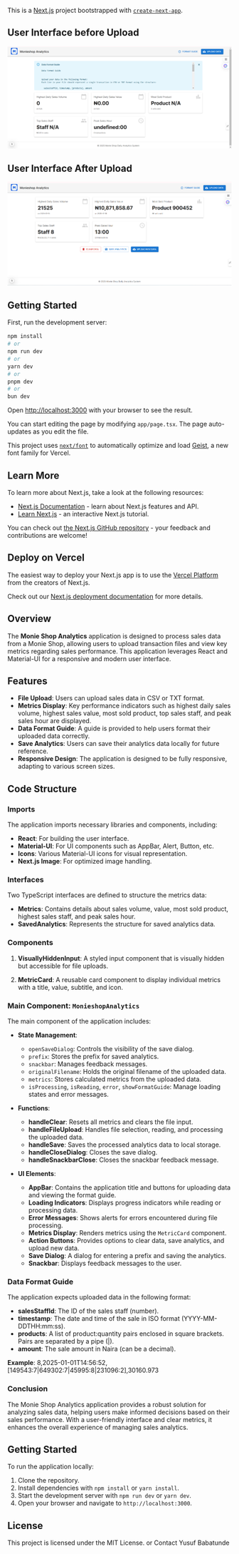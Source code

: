 This is a [Next.js](https://nextjs.org) project bootstrapped with [`create-next-app`](https://nextjs.org/docs/app/api-reference/cli/create-next-app).
## User Interface before Upload
![alt text](image-1.png)
## User Interface After Upload
![alt text](image.png)

## Getting Started

First, run the development server:

```bash
npm install
# or
npm run dev
# or
yarn dev
# or
pnpm dev
# or
bun dev
```

Open [http://localhost:3000](http://localhost:3000) with your browser to see the result.

You can start editing the page by modifying `app/page.tsx`. The page auto-updates as you edit the file.

This project uses [`next/font`](https://nextjs.org/docs/app/building-your-application/optimizing/fonts) to automatically optimize and load [Geist](https://vercel.com/font), a new font family for Vercel.

## Learn More

To learn more about Next.js, take a look at the following resources:

- [Next.js Documentation](https://nextjs.org/docs) - learn about Next.js features and API.
- [Learn Next.js](https://nextjs.org/learn) - an interactive Next.js tutorial.

You can check out [the Next.js GitHub repository](https://github.com/vercel/next.js) - your feedback and contributions are welcome!

## Deploy on Vercel

The easiest way to deploy your Next.js app is to use the [Vercel Platform](https://vercel.com/new?utm_medium=default-template&filter=next.js&utm_source=create-next-app&utm_campaign=create-next-app-readme) from the creators of Next.js.

Check out our [Next.js deployment documentation](https://nextjs.org/docs/app/building-your-application/deploying) for more details.








## Overview

The **Monie Shop Analytics** application is designed to process sales data from a Monie Shop, allowing users to upload transaction files and view key metrics regarding sales performance. This application leverages React and Material-UI for a responsive and modern user interface.

## Features

- **File Upload**: Users can upload sales data in CSV or TXT format.
- **Metrics Display**: Key performance indicators such as highest daily sales volume, highest sales value, most sold product, top sales staff, and peak sales hour are displayed.
- **Data Format Guide**: A guide is provided to help users format their uploaded data correctly.
- **Save Analytics**: Users can save their analytics data locally for future reference.
- **Responsive Design**: The application is designed to be fully responsive, adapting to various screen sizes.

## Code Structure

### Imports

The application imports necessary libraries and components, including:

- **React**: For building the user interface.
- **Material-UI**: For UI components such as AppBar, Alert, Button, etc.
- **Icons**: Various Material-UI icons for visual representation.
- **Next.js Image**: For optimized image handling.

### Interfaces

Two TypeScript interfaces are defined to structure the metrics data:

- **Metrics**: Contains details about sales volume, value, most sold product, highest sales staff, and peak sales hour.
- **SavedAnalytics**: Represents the structure for saved analytics data.

### Components

1. **VisuallyHiddenInput**: A styled input component that is visually hidden but accessible for file uploads.
   
2. **MetricCard**: A reusable card component to display individual metrics with a title, value, subtitle, and icon.

### Main Component: `MonieshopAnalytics`

The main component of the application includes:

- **State Management**: 
  - `openSaveDialog`: Controls the visibility of the save dialog.
  - `prefix`: Stores the prefix for saved analytics.
  - `snackbar`: Manages feedback messages.
  - `originalFilename`: Holds the original filename of the uploaded data.
  - `metrics`: Stores calculated metrics from the uploaded data.
  - `isProcessing`, `isReading`, `error`, `showFormatGuide`: Manage loading states and error messages.

- **Functions**:
  - **handleClear**: Resets all metrics and clears the file input.
  - **handleFileUpload**: Handles file selection, reading, and processing the uploaded data.
  - **handleSave**: Saves the processed analytics data to local storage.
  - **handleCloseDialog**: Closes the save dialog.
  - **handleSnackbarClose**: Closes the snackbar feedback message.

- **UI Elements**:
  - **AppBar**: Contains the application title and buttons for uploading data and viewing the format guide.
  - **Loading Indicators**: Displays progress indicators while reading or processing data.
  - **Error Messages**: Shows alerts for errors encountered during file processing.
  - **Metrics Display**: Renders metrics using the `MetricCard` component.
  - **Action Buttons**: Provides options to clear data, save analytics, and upload new data.
  - **Save Dialog**: A dialog for entering a prefix and saving the analytics.
  - **Snackbar**: Displays feedback messages to the user.

### Data Format Guide

The application expects uploaded data in the following format:

- **salesStaffId**: The ID of the sales staff (number).
- **timestamp**: The date and time of the sale in ISO format (YYYY-MM-DDTHH:mm:ss).
- **products**: A list of product:quantity pairs enclosed in square brackets. Pairs are separated by a pipe (|).
- **amount**: The sale amount in Naira (can be a decimal).

**Example**:
8,2025-01-01T14:56:52,[149543:7|649302:7|45995:8|231096:2],30160.973
### Conclusion

The Monie Shop Analytics application provides a robust solution for analyzing sales data, helping users make informed decisions based on their sales performance. With a user-friendly interface and clear metrics, it enhances the overall experience of managing sales analytics.

## Getting Started

To run the application locally:

1. Clone the repository.
2. Install dependencies with `npm install` or `yarn install`.
3. Start the development server with `npm run dev` or `yarn dev`.
4. Open your browser and navigate to `http://localhost:3000`.

## License

This project is licensed under the MIT License. or Contact Yusuf Babatunde